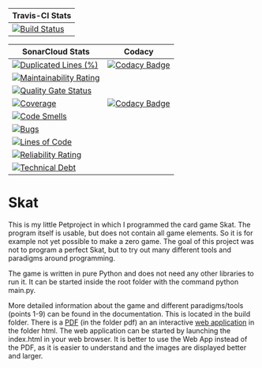 | Travis-CI Stats                                                                                                           |
|---------------------------------------------------------------------------------------------------------------------------|
| [![Build Status](https://travis-ci.com/PascalStehling/Skat.svg?branch=master)](https://travis-ci.com/PascalStehling/Skat) |

| SonarCloud Stats                                                                                                                                                                                | Codacy                                                                                                                                                                                                                                                           |
|-------------------------------------------------------------------------------------------------------------------------------------------------------------------------------------------------|------------------------------------------------------------------------------------------------------------------------------------------------------------------------------------------------------------------------------------------------------------------|
| [![Duplicated Lines (%)](https://sonarcloud.io/api/project_badges/measure?project=PascalStehling_Skat&metric=duplicated_lines_density)](https://sonarcloud.io/dashboard?id=PascalStehling_Skat) | [![Codacy Badge](https://api.codacy.com/project/badge/Grade/cf576258965a46e1a65b4567d2f62757)](https://www.codacy.com/manual/PascalStehling/Skat?utm_source=github.com&amp;utm_medium=referral&amp;utm_content=PascalStehling/Skat&amp;utm_campaign=Badge_Grade) |
| [![Maintainability Rating](https://sonarcloud.io/api/project_badges/measure?project=PascalStehling_Skat&metric=sqale_rating)](https://sonarcloud.io/dashboard?id=PascalStehling_Skat)           |                                                                                                                                                                                                                                                                  |
| [![Quality Gate Status](https://sonarcloud.io/api/project_badges/measure?project=PascalStehling_Skat&metric=alert_status)](https://sonarcloud.io/dashboard?id=PascalStehling_Skat)              |                                                                                                                                                                                                                                                                  |
| [![Coverage](https://sonarcloud.io/api/project_badges/measure?project=PascalStehling_Skat&metric=coverage)](https://sonarcloud.io/dashboard?id=PascalStehling_Skat)                             | [![Codacy Badge](https://api.codacy.com/project/badge/Coverage/cf576258965a46e1a65b4567d2f62757)](https://www.codacy.com/manual/PascalStehling/Skat?utm_source=github.com&utm_medium=referral&utm_content=PascalStehling/Skat&utm_campaign=Badge_Coverage)       |
| [![Code Smells](https://sonarcloud.io/api/project_badges/measure?project=PascalStehling_Skat&metric=code_smells)](https://sonarcloud.io/dashboard?id=PascalStehling_Skat)                       |                                                                                                                                                                                                                                                                  |
| [![Bugs](https://sonarcloud.io/api/project_badges/measure?project=PascalStehling_Skat&metric=bugs)](https://sonarcloud.io/dashboard?id=PascalStehling_Skat)                                     |                                                                                                                                                                                                                                                                  |
| [![Lines of Code](https://sonarcloud.io/api/project_badges/measure?project=PascalStehling_Skat&metric=ncloc)](https://sonarcloud.io/dashboard?id=PascalStehling_Skat)                           |                                                                                                                                                                                                                                                                  |
| [![Reliability Rating](https://sonarcloud.io/api/project_badges/measure?project=PascalStehling_Skat&metric=reliability_rating)](https://sonarcloud.io/dashboard?id=PascalStehling_Skat)         |                                                                                                                                                                                                                                                                  |
| [![Technical Debt](https://sonarcloud.io/api/project_badges/measure?project=PascalStehling_Skat&metric=sqale_index)](https://sonarcloud.io/dashboard?id=PascalStehling_Skat)                    |                                                                                                                                                                                                                                                                  |

# Skat

This is my little Petproject in which I programmed the card game Skat. The program itself is usable, but does not contain all game elements. So it is for example not yet possible to make a zero game. The goal of this project was not to program a perfect Skat, but to try out many different tools and paradigms around programming.

The game is written in pure Python and does not need any other libraries to run it. It can be started inside the root folder with the command python main.py.

More detailed information about the game and different paradigms/tools (points 1-9) can be found in the documentation. This is located in the build folder. There is a [PDF](build/pdf/SWE-Skat.pdf) (in the folder pdf) an an interactive [web application](build/html/index.html) in the folder html. The web application can be started by launching the index.html in your web browser. It is better to use the Web App instead of the PDF, as it is easier to understand and the images are displayed better and larger.
